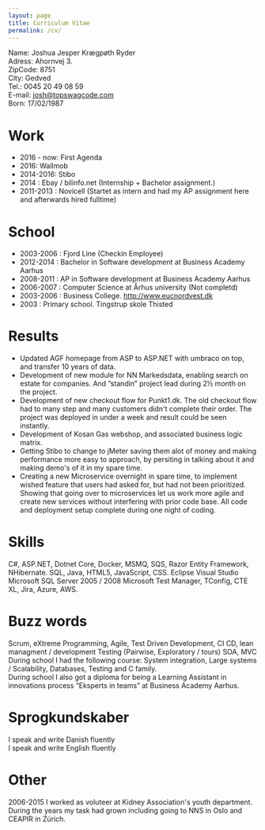 ```yaml
---
layout: page
title: Curriculum Vitae
permalink: /cv/
---
```


Name: Joshua Jesper Krægpøth Ryder    
Adress: Ahornvej 3.    
ZipCode: 8751    
City: Gedved    
Tel.: 0045 20 49 08 59    
E-mail: josh@topswagcode.com    
Born: 17/02/1987    
     

# Work
* 2016 - now: First Agenda
* 2016: Wallmob
* 2014-2016: Stibo
* 2014 : Ebay / bilinfo.net (Internship + Bachelor assignment.)
* 2011-2013 : Novicell (Startet as intern and had my AP assignment here and afterwards hired fulltime)    

# School
* 2003-2006 : Fjord Line (Checkin Employee)
* 2012-2014 : Bachelor in Software development at Business Academy Aarhus
* 2008-2011 : AP in Software development at Business Academy Aarhus
* 2006-2007 : Computer Science at Århus university (Not completd)
* 2003-2006 : Business College. http://www.eucnordvest.dk
* 2003 : Primary school. Tingstrup skole Thisted

# Results
* Updated AGF homepage from ASP to ASP.NET with umbraco on top, and transfer 10 years of data.
* Development of new module for NN Markedsdata, enabling search on estate for companies. And ”standin” project lead during 2½ month on the project.
* Development of new checkout flow for Punkt1.dk. The old checkout flow had to many step and many customers didn't complete their order. The project was deployed in under a week and result could be seen instantly.
* Development of Kosan Gas webshop, and associated business logic matrix.
* Getting Stibo to change to jMeter saving them alot of money and making performance more easy to approach, by persiting in talking about it and making demo's of it in my spare time.
* Creating a new Microservice overnight in spare time, to implement wished feature that users had asked for, but had not been prioritized. Showing that going over to microservices let us work more agile and create new services without interfering with prior code base. All code and deployment setup complete during one night of coding.  

# Skills
C#, ASP.NET, Dotnet Core, Docker, MSMQ, SQS, Razor Entity Framework, NHibernate. SQL, Java, HTML5, JavaScript, CSS.
Eclipse Visual Studio Microsoft SQL Server 2005 / 2008 Microsoft Test Manager, TConfig, CTE XL, Jira, Azure, AWS.

# Buzz words    
Scrum, eXtreme Programming, Agile, Test Driven Development, CI CD, lean managment / development Testing (Pairwise, Exploratory / tours) SOA, MVC
During school I had the following course: System integration, Large systems / Scalability, Databases, Testing and C family.    
During school I also got a diploma for being a Learning Assistant in  innovations process “Eksperts in teams” at Business Academy Aarhus.

# Sprogkundskaber 
I speak and write Danish fluently    
I speak and write English fluently    

# Other
2006-2015 I worked as voluteer at Kidney Association's youth department. During the years my task had grown including going to NNS in Oslo and CEAPIR in Zürich.
